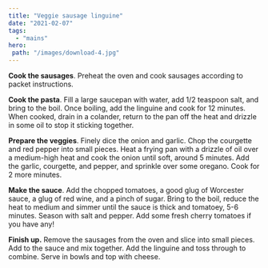 ```yaml
---
title: "Veggie sausage linguine"
date: "2021-02-07"
tags: 
  - "mains"
hero: 
 path: "/images/download-4.jpg"
---
```


**Cook the sausages**. Preheat the oven and cook sausages according to packet instructions.

**Cook the pasta**. Fill a large saucepan with water, add 1/2 teaspoon salt, and bring to the boil. Once boiling, add the linguine and cook for 12 minutes. When cooked, drain in a colander, return to the pan off the heat and drizzle in some oil to stop it sticking together.

**Prepare the veggies**. Finely dice the onion and garlic. Chop the courgette and red pepper into small pieces. Heat a frying pan with a drizzle of oil over a medium-high heat and cook the onion until soft, around 5 minutes. Add the garlic, courgette, and pepper, and sprinkle over some oregano. Cook for 2 more minutes.

**Make the sauce**. Add the chopped tomatoes, a good glug of Worcester sauce, a glug of red wine, and a pinch of sugar. Bring to the boil, reduce the heat to medium and simmer until the sauce is thick and tomatoey, 5-6 minutes. Season with salt and pepper. Add some fresh cherry tomatoes if you have any!

**Finish up.** Remove the sausages from the oven and slice into small pieces. Add to the sauce and mix together. Add the linguine and toss through to combine. Serve in bowls and top with cheese.
